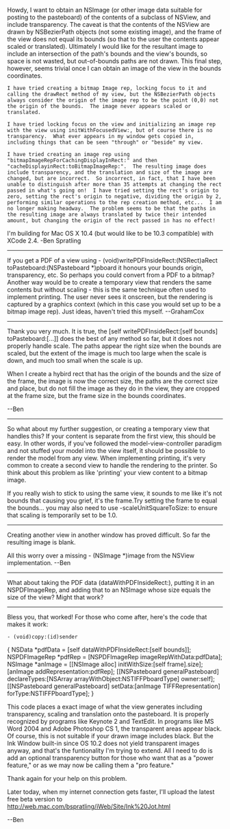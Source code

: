 Howdy,
	I want to obtain an NSImage (or other image data suitable for posting to the pasteboard) of the contents of a subclass of NSView, and include transparency.  The caveat is that the contents of the NSView are drawn by NSBezierPath objects (not some existing image), and the frame of the view does not equal its bounds (so that to the user the contents appear scaled or translated).  Ultimately I would like for the resultant image to include an intersection of the path's bounds and the view's bounds, so space is not wasted, but out-of-bounds paths are not drawn.  This final step, however, seems trivial once I can obtain an image of the view in the bounds coordinates.

	I have tried creating a bitmap Image rep, locking focus to it and calling the drawRect method of my view, but the NSBezierPath objects always consider the origin of the image rep to be the point (0,0) not the origin of the bounds.  The image never appears scaled or translated.

	I have tried locking focus on the view and initializing an image rep with the view using initWithFocusedView:, but of course there is no transparency.  What ever appears in my window gets copied in, including things that can be seen "through" or "beside" my view.

	I have tried creating an image rep using "bitmapImageRepForCachingDisplayInRect:" and then "cacheDisplayinRect:toBitmapImageRep:".  The resulting image does include transparency, and the translation and size of the image are changed, but are incorrect.  So incorrect, in fact, that I have been unable to distinguish after more than 35 attempts at changing the rect passed in what's going on!  I have tried setting the rect's origin to zero, setting the rect's origin to negative, dividing the origin by 2, performing similar operations to the rep creation method, etc...  I am no longer making headway.  The problem seems to be that the paths in the resulting image are always translated by twice their intended amount, but changing the origin of the rect passed in has no effect!

I'm building for Mac OS X 10.4 (but would like to be 10.3 compatible) with XCode 2.4.
-Ben Spratling

----

If you get a PDF of a view using     -  (void)writePDFInsideRect:(NSRect)aRect toPasteboard:(NSPasteboard *)pboard it honours your bounds origin, transparency, etc. So perhaps you could convert from a PDF to a bitmap? Another way would be to create a temporary view that renders the same contents but without scaling - this is the same technique often used to implement printing. The user never sees it onscreen, but the rendering is captured by a graphics context (which in this case you would set up to be a bitmap image rep). Just ideas, haven't tried this myself. --GrahamCox

----

Thank you very much.  It is true, the      [self writePDFInsideRect:[self bounds] toPasteboard:[...]] does the best of any method so far, but it does not properly handle scale.  The paths appear the right size when the bounds are scaled, but the extent of the image is much too large when the scale is down, and much too small when the scale is up.

When I create a hybird rect that has the origin of the bounds and the size of the frame, the image is now the correct size, the paths are the correct size and place, but do not fill the image as they do in the view, they are cropped at the frame size, but the frame size in the bounds coordinates.


--Ben

----

So what about my further suggestion, or creating a temporary view that handles this? If your content is separate from the first view, this should be easy. In other words, if you've followed the model-view-controller paradigm and not stuffed your model into the view itself, it should be possible to render the model from any view. When implementing printing, it's very common to create a second view to handle the rendering to the printer. So think about this problem as like 'printing' your view content to a bitmap image.

If you really wish to stick to using the same view, it sounds to me like it's not bounds that causing you grief, it's the frame.Try setting the frame to equal the bounds... you may also need to use     -scaleUnitSquareToSize: to ensure that scaling is temporarily set to be 1.0.

----

Creating another view in another window has proved difficult.  So far the resulting image is blank.

All this worry over a missing     - (NSImage *)image from the NSView implementation.
--Ben

----

What about taking the PDF data (dataWithPDFInsideRect:), putting it in an NSPDFImageRep, and adding that to an NSImage whose size equals the size of the view? Might that work?

----

Bless you, that worked!
For those who come after, here's the code that makes it work:

    - (void)copy:(id)sender
{
       NSData *pdfData = [self dataWithPDFInsideRect:[self bounds]];
	NSPDFImageRep *pdfRep = [NSPDFImageRep imageRepWithData:pdfData];
	NSImage *anImage = [[NSImage alloc] initWithSize:[self frame].size];
	[anImage addRepresentation:pdfRep];
	[[NSPasteboard generalPasteboard] declareTypes:[NSArray arrayWithObject:NSTIFFPboardType] owner:self];
	[[NSPasteboard generalPasteboard] setData:[anImage TIFFRepresentation] forType:NSTIFFPboardType];
}


This code places a exact image of what the view generates including transparency, scaling and translation onto the pasteboard.  It is properly recognized by programs like Keynote 2 and TextEdit.  In programs like MS Word 2004 and Adobe Photoshop CS 1, the transparent areas appear black.  Of course, this is not suitable if your drawn image includes black.  But the Ink Window built-in since OS 10.2 does not yield transparent images anyway, and that's the funtionality I'm trying to extend.  All I need to do is add an optional transparency button for those who want that as a "power feature,"  or as we may now be calling them a "pro feature."

Thank again for your help on this problem.

Later today, when my internet connection gets faster, I'll upload the latest free beta version to
http://web.mac.com/bspratling/iWeb/Site/Ink%20Jot.html

--Ben
